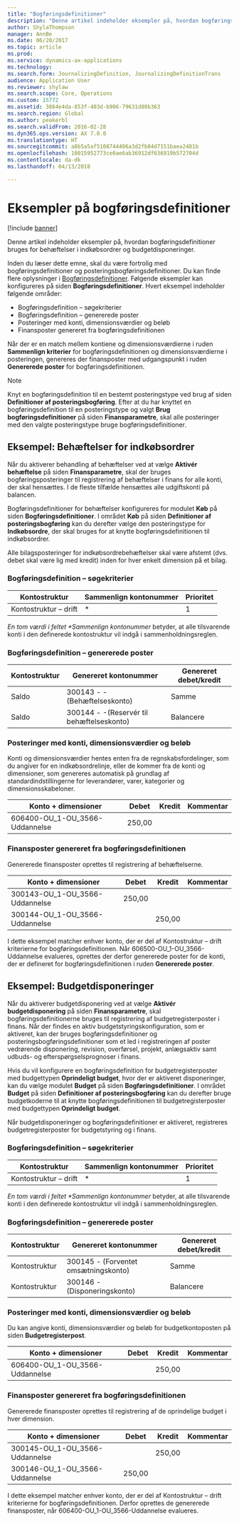 ```yaml
---
title: "Bogføringsdefinitioner"
description: "Denne artikel indeholder eksempler på, hvordan bogføringsdefinitioner bruges for behæftelser i indkøbsordrer og budgetdisponeringer."
author: ShylaThompson
manager: AnnBe
ms.date: 06/20/2017
ms.topic: article
ms.prod: 
ms.service: dynamics-ax-applications
ms.technology: 
ms.search.form: JournalizingDefinition, JournalizingDefinitionTrans
audience: Application User
ms.reviewer: shylaw
ms.search.scope: Core, Operations
ms.custom: 15772
ms.assetid: 3864e4da-853f-403d-b906-79631d80b363
ms.search.region: Global
ms.author: peakerbl
ms.search.validFrom: 2016-02-28
ms.dyn365.ops.version: AX 7.0.0
ms.translationtype: HT
ms.sourcegitcommit: a8b5a5af5108744406a3d2fb84d7151baea2481b
ms.openlocfilehash: 10015952773ce0ae6ab36912df636919b572704d
ms.contentlocale: da-dk
ms.lasthandoff: 04/13/2018

---
```


# <a name="posting-definition-examples"></a>Eksempler på bogføringsdefinitioner

[!include [banner](../includes/banner.md)]

Denne artikel indeholder eksempler på, hvordan bogføringsdefinitioner bruges for behæftelser i indkøbsordrer og budgetdisponeringer.

Inden du læser dette emne, skal du være fortrolig med bogføringsdefinitioner og posteringsbogføringsdefinitioner. Du kan finde flere oplysninger i [Bogføringsdefinitioner](posting-definitions.md). Følgende eksempler kan konfigureres på siden **Bogføringsdefinitioner**. Hvert eksempel indeholder følgende områder:

-   Bogføringsdefinition – søgekriterier
-   Bogføringsdefinition – genererede poster
-   Posteringer med konti, dimensionsværdier og beløb
-   Finansposter genereret fra bogføringsdefinitionen

Når der er en match mellem kontiene og dimensionsværdierne i ruden **Sammenlign kriterier** for bogføringsdefinitionen og dimensionsværdierne i posteringen, genereres der finansposter med udgangspunkt i ruden **Genererede poster** for bogføringsdefinitionen. 
> [!NOTE]
> Knyt en bogføringsdefinition til en bestemt posteringstype ved brug af siden **Definitioner af posteringsbogføring**. Efter at du har knyttet en bogføringsdefinition til en posteringstype og valgt **Brug bogføringsdefinitioner** på siden **Finansparametre**, skal alle posteringer med den valgte posteringstype bruge bogføringsdefinitioner.

## <a name="example-purchase-order-encumbrances"></a>Eksempel: Behæftelser for indkøbsordrer
Når du aktiverer behandling af behæftelser ved at vælge **Aktivér behæftelse** på siden **Finansparametre**, skal der bruges bogføringsposteringer til registrering af behæftelser i finans for alle konti, der skal hensættes. I de fleste tilfælde hensættes alle udgiftskonti på balancen. 

Bogføringsdefinitioner for behæftelser konfigureres for modulet **Køb** på siden **Bogføringsdefinitioner**. I området **Køb** på siden **Definitioner af posteringsbogføring** kan du derefter vælge den posteringstype for **Indkøbsordre**, der skal bruges for at knytte bogføringsdefinitionen til indkøbsordrer. 

Alle bilagsposteringer for indkøbsordrebehæftelser skal være afstemt (dvs. debet skal være lig med kredit) inden for hver enkelt dimension på et bilag.

### <a name="posting-definition--match-criteria"></a>Bogføringsdefinition – søgekriterier

| Kontostruktur       | Sammenlign kontonummer | Prioritet  |
|-------------------------|----------------------|----------|
| Kontostruktur – drift | \*                   | 1        |

<em>En tom værdi i feltet **Sammenlign kontonummer</em>* betyder, at alle tilsvarende konti i den definerede kontostruktur vil indgå i sammenholdningsreglen.

### <a name="posting-definition--generated-entries"></a>Bogføringsdefinition – genererede poster

| Kontostruktur | Genereret kontonummer                    | Genereret debet/kredit |
|-------------------|---------------------------------------------|------------------------|
| Saldo           | 300143 - -(Behæftelseskonto)             | Samme                   |
| Saldo           | 300144 - -(Reservér til behæftelseskonto) | Balancere              |

### <a name="transactions-with-the-accounts-dimension-values-and-amounts"></a>Posteringer med konti, dimensionsværdier og beløb

Konti og dimensionsværdier hentes enten fra de regnskabsfordelinger, som du angiver for en indkøbsordrelinje, eller de kommer fra de konti og dimensioner, som genereres automatisk på grundlag af standardindstillingerne for leverandører, varer, kategorier og dimensionsskabeloner.

| Konto + dimensioner           | Debet  | Kredit | Kommentar |
|--------------------------------|--------|--------|---------|
| 606400-OU\_1-OU\_3566-Uddannelse | 250,00 |        |         |

### <a name="ledger-entries-generated-from-the-posting-definition"></a>Finansposter genereret fra bogføringsdefinitionen

Genererede finansposter oprettes til registrering af behæftelserne.

| Konto + dimensioner           | Debet  | Kredit | Kommentar |
|--------------------------------|--------|--------|---------|
| 300143-OU\_1-OU\_3566-Uddannelse | 250,00 |        |         |
| 300144-OU\_1-OU\_3566-Uddannelse |        | 250,00 |         |

I dette eksempel matcher enhver konto, der er del af Kontostruktur – drift kriterierne for bogføringsdefinitionen. Når 606500-OU\_1-OU\_3566-Uddannelse evalueres, oprettes der derfor genererede poster for de konti, der er defineret for bogføringsdefinitionen i ruden **Genererede poster**.

## <a name="example-budget-appropriations"></a>Eksempel: Budgetdisponeringer
Når du aktiverer budgetdisponering ved at vælge **Aktivér budgetdisponering** på siden **Finansparametre**, skal bogføringsdefinitionerne bruges til registrering af budgetregisterposter i finans. Når der findes en aktiv budgetstyringskonfiguration, som er aktiveret, kan der bruges bogføringsdefinitioner og posteringsbogføringsdefinitioner som et led i registreringen af poster vedrørende disponering, revision, overførsel, projekt, anlægsaktiv samt udbuds- og efterspørgselsprognoser i finans. 

Hvis du vil konfigurere en bogføringsdefinition for budgetregisterposter med budgettypen **Oprindeligt budget**, hvor der er aktiveret disponeringer, kan du vælge modulet **Budget** på siden **Bogføringsdefinitioner**. I området **Budget** på siden **Definitioner af posteringsbogføring** kan du derefter bruge budgetkoderne til at knytte bogføringsdefinitionen til budgetregisterposter med budgettypen **Oprindeligt budget**. 

Når budgetdisponeringer og bogføringsdefinitioner er aktiveret, registreres budgetregisterposter for budgetstyring og i finans.

### <a name="posting-definition--match-criteria"></a>Bogføringsdefinition – søgekriterier

| Kontostruktur       | Sammenlign kontonummer | Prioritet  |
|-------------------------|----------------------|----------|
| Kontostruktur – drift | \*                   | 1        |

<em>En tom værdi i feltet **Sammenlign kontonummer</em>* betyder, at alle tilsvarende konti i den definerede kontostruktur vil indgå i sammenholdningsreglen.

### <a name="posting-definition--generated-entries"></a>Bogføringsdefinition – genererede poster

| Kontostruktur | Genereret kontonummer              | Genereret debet/kredit |
|-------------------|---------------------------------------|------------------------|
| Kontostruktur | 300145 - (Forventet omsætningskonto) | Samme                   |
| Kontostruktur | 300146 - (Disponeringskonto)     | Balancere              |

### <a name="transactions-with-the-accounts-dimension-values-and-amounts"></a>Posteringer med konti, dimensionsværdier og beløb

Du kan angive konti, dimensionsværdier og beløb for budgetkontoposten på siden **Budgetregisterpost**.

| Konto + dimensioner           | Debet | Kredit | Kommentar |
|--------------------------------|-------|--------|---------|
| 606400-OU\_1-OU\_3566-Uddannelse |       | 250,00 |         |

### <a name="ledger-entries-generated-from-the-posting-definition"></a>Finansposter genereret fra bogføringsdefinitionen

Genererede finansposter oprettes til registrering af de oprindelige budget i hver dimension.

| Konto + dimensioner           | Debet  | Kredit | Kommentar |
|--------------------------------|--------|--------|---------|
| 300145-OU\_1-OU\_3566-Uddannelse |        | 250,00 |         |
| 300146-OU\_1-OU\_3566-Uddannelse | 250,00 |        |         |

I dette eksempel matcher enhver konto, der er del af Kontostruktur – drift kriterierne for bogføringsdefinitionen. Derfor oprettes de genererede finansposter, når 606400-OU\_1-OU\_3566-Uddannelse evalueres.






